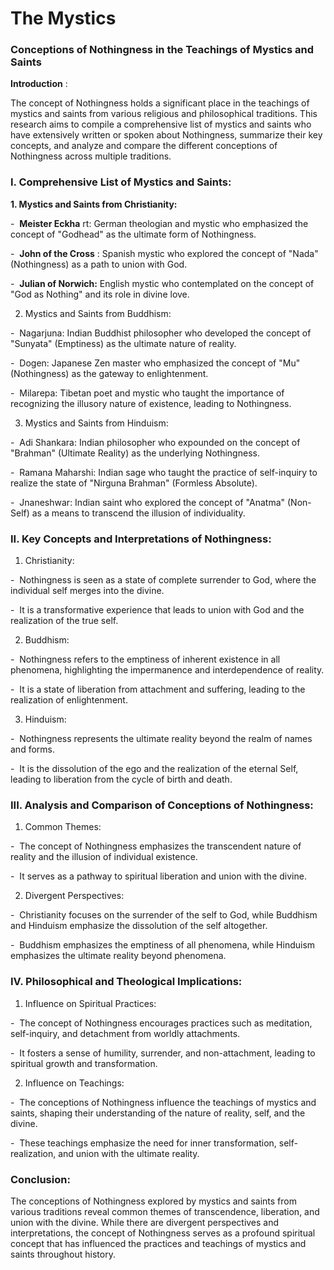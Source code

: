 # The Mystics

### Conceptions of Nothingness in the Teachings of Mystics and Saints

**Introduction** :

The concept of Nothingness holds a significant place in the teachings of mystics and saints from various religious and philosophical traditions. This research aims to compile a comprehensive list of mystics and saints who have extensively written or spoken about Nothingness, summarize their key concepts, and analyze and compare the different conceptions of Nothingness across multiple traditions.

### I. Comprehensive List of Mystics and Saints:

**1. Mystics and Saints from Christianity:**

-&nbsp; **Meister Eckha** rt: German theologian and mystic who emphasized the concept of "Godhead" as the ultimate form of Nothingness.

-&nbsp; **John of the Cross** : Spanish mystic who explored the concept of "Nada" (Nothingness) as a path to union with God.

-&nbsp; **Julian of Norwich:** English mystic who contemplated on the concept of "God as Nothing" and its role in divine love.

2. Mystics and Saints from Buddhism:

-&nbsp; Nagarjuna: Indian Buddhist philosopher who developed the concept of "Sunyata" (Emptiness) as the ultimate nature of reality.

-&nbsp; Dogen: Japanese Zen master who emphasized the concept of "Mu" (Nothingness) as the gateway to enlightenment.

-&nbsp; Milarepa: Tibetan poet and mystic who taught the importance of recognizing the illusory nature of existence, leading to Nothingness.

3. Mystics and Saints from Hinduism:

-&nbsp; Adi Shankara: Indian philosopher who expounded on the concept of "Brahman" (Ultimate Reality) as the underlying Nothingness.

-&nbsp; Ramana Maharshi: Indian sage who taught the practice of self-inquiry to realize the state of "Nirguna Brahman" (Formless Absolute).

-&nbsp; Jnaneshwar: Indian saint who explored the concept of "Anatma" (Non-Self) as a means to transcend the illusion of individuality.

### II. Key Concepts and Interpretations of Nothingness:

1. Christianity:

-&nbsp; Nothingness is seen as a state of complete surrender to God, where the individual self merges into the divine.

-&nbsp; It is a transformative experience that leads to union with God and the realization of the true self.

2. Buddhism:

-&nbsp; Nothingness refers to the emptiness of inherent existence in all phenomena, highlighting the impermanence and interdependence of reality.

-&nbsp; It is a state of liberation from attachment and suffering, leading to the realization of enlightenment.

3. Hinduism:

-&nbsp; Nothingness represents the ultimate reality beyond the realm of names and forms.

-&nbsp; It is the dissolution of the ego and the realization of the eternal Self, leading to liberation from the cycle of birth and death.

### III. Analysis and Comparison of Conceptions of Nothingness:

1. Common Themes:

-&nbsp; The concept of Nothingness emphasizes the transcendent nature of reality and the illusion of individual existence.

-&nbsp; It serves as a pathway to spiritual liberation and union with the divine.

2. Divergent Perspectives:

-&nbsp; Christianity focuses on the surrender of the self to God, while Buddhism and Hinduism emphasize the dissolution of the self altogether.

-&nbsp; Buddhism emphasizes the emptiness of all phenomena, while Hinduism emphasizes the ultimate reality beyond phenomena.

### IV. Philosophical and Theological Implications:

1. Influence on Spiritual Practices:

-&nbsp; The concept of Nothingness encourages practices such as meditation, self-inquiry, and detachment from worldly attachments.

-&nbsp; It fosters a sense of humility, surrender, and non-attachment, leading to spiritual growth and transformation.

2. Influence on Teachings:

-&nbsp; The conceptions of Nothingness influence the teachings of mystics and saints, shaping their understanding of the nature of reality, self, and the divine.

-&nbsp; These teachings emphasize the need for inner transformation, self-realization, and union with the ultimate reality.

### Conclusion:

The conceptions of Nothingness explored by mystics and saints from various traditions reveal common themes of transcendence, liberation, and union with the divine. While there are divergent perspectives and interpretations, the concept of Nothingness serves as a profound spiritual concept that has influenced the practices and teachings of mystics and saints throughout history.

